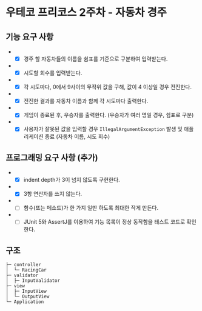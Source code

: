 # 우테코 프리코스 2주차 - 자동차 경주

## 기능 요구 사항

+
    - [X] 경주 할 자동차들의 이름을 쉼표를 기준으로 구분하여 입력받는다.
+
    - [X] 시도할 회수를 입력받는다.
+
    - [X] 각 시도마다, 0에서 9사이의 무작위 값을 구해, 값이 4 이상일 경우 전진한다.
+
    - [X] 전진한 결과를 자동차 이름과 함께 각 시도마다 출력한다.
+
    - [X] 게임이 종료된 후, 우승자를 출력한다. (우승자가 여러 명일 경우, 쉼표로 구분)
+
    - [X] 사용자가 잘못된 값을 입력할 경우 ```IllegalArgumentException``` 발생 및 애플리케이션 종료 (자동차 이름, 시도 회수)

## 프로그래밍 요구 사항 (추가)

+
    - [X] indent depth가 3이 넘지 않도록 구현한다.
+
    - [X] 3항 연산자를 쓰지 않는다.
+
    - [ ] 함수(또는 메소드)가 한 가지 일만 하도록 최대한 작게 만든다.
+
    - [ ] JUnit 5와 AssertJ를 이용하여 기능 목록이 정상 동작함을 테스트 코드로 확인한다.

## 구조

```text
├─ controller
│  └─ RacingCar
├─ validator
│  ├─ InputValidator
├─ view
│  ├─ InputView
│  └─ OutputView
└─ Application
```
